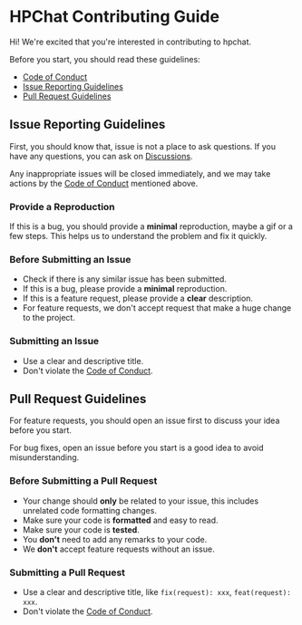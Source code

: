 # HPChat Contributing Guide

Hi! We're excited that you're interested in contributing to hpchat.

Before you start, you should read these guidelines:

- [Code of Conduct](https://github.com/xiaodong2008/hpchat/blob/main/.github/conduct.md)
- [Issue Reporting Guidelines](https://github.com/xiaodong2008/hpchat/blob/main/.github/contributing.md#issue-reporting-guidelines)
- [Pull Request Guidelines](https://github.com/xiaodong2008/hpchat/blob/main/.github/contributing.md#pull-request-guidelines)

## Issue Reporting Guidelines

First, you should know that, issue is not a place to ask questions. If you have any questions, you can ask on [Discussions](https://github.com/xiaodong2008/hpchat/discussions).

Any inappropriate issues will be closed immediately, and we may take actions by the [Code of Conduct](https://github.com/xiaodong2008/hpchat/blob/main/.github/conduct.md) mentioned above.

### Provide a Reproduction

If this is a bug, you should provide a **minimal** reproduction, maybe a gif or a few steps. This helps us to understand the problem and fix it quickly.

### Before Submitting an Issue

- Check if there is any similar issue has been submitted.
- If this is a bug, please provide a **minimal** reproduction.
- If this is a feature request, please provide a **clear** description.
- For feature requests, we don't accept request that make a huge change to the project.

### Submitting an Issue

- Use a clear and descriptive title.
- Don't violate the [Code of Conduct](https://github.com/xiaodong2008/hpchat/blob/main/.github/conduct.md).

## Pull Request Guidelines

For feature requests, you should open an issue first to discuss your idea before you start.

For bug fixes, open an issue before you start is a good idea to avoid misunderstanding.

### Before Submitting a Pull Request

- Your change should **only** be related to your issue, this includes unrelated code formatting changes.
- Make sure your code is **formatted** and easy to read.
- Make sure your code is **tested**.
- You **don't** need to add any remarks to your code.
- We **don't** accept feature requests without an issue.

### Submitting a Pull Request

- Use a clear and descriptive title, like `fix(request): xxx`, `feat(request): xxx`.
- Don't violate the [Code of Conduct](https://github.com/xiaodong2008/hpchat/blob/main/.github/conduct.md).
